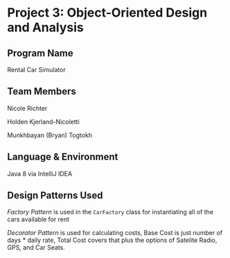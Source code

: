 # Project 3: Object-Oriented Design and Analysis

## Program Name

Rental Car Simulator

## Team Members

Nicole Richter

Holden Kjerland-Nicoletti

Munkhbayan (Bryan) Togtokh

## Language & Environment

Java 8 via IntelliJ IDEA

## Design Patterns Used

*Factory Pattern* is used in the `CarFactory` class for instantiating all of the cars available for rent

*Decorator Pattern* is used for calculating costs, Base Cost is just number of days * daily rate, Total Cost covers that plus the options of Satelite Radio, GPS, and Car Seats.

